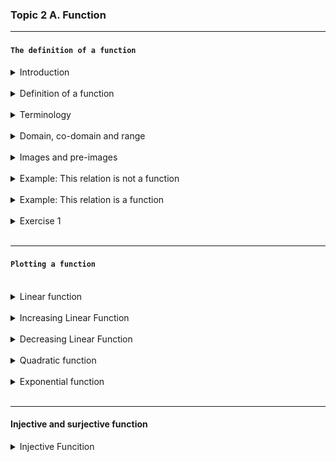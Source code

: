 ### Topic 2 A. Function

---

#### `The definition of a function`

<details>
  <summary>Introduction</summary>
  
A function is a relation that assigns exactly one output to each input from a given set.

The concept of a funciton is a central to computer programming.

Most of what a programmer writes consists of "functions" that do parts of the work of the program.

</details>

<br/>

<details>
  <summary>Definition of a function</summary>

📘 Definition of a Function (Mathematics)

A function is a rule or relationship that assigns exactly one output to each input from a set.

🧮 Formal Definition:

Let 𝐴 and B be two sets.

A function f from A to B is a relation that associates every element
𝑥 ∈ 𝐴 with exactly one element y ∈ B.
We write:

𝑓: 𝐴 → 𝐵 such that f(x) = y

- A = domain (set of all valid inputs)
- B = codomain (set where outputs live)
- f(x) = the output of function

</details>

<br/>

<details>
  <summary>Terminology</summary>
  
Given a function: `f: A -> B`

`x ∈ A -> f(x) = y ∈ B`

A is the set of inputs and is called the domain of f. We write $D_f$ = A .
B is the set containing the outputs and is called the co-domain of f. We
write co-$D_f$ = B.

The set of outputs is called the range of f and it is written as $R_f$.

y is called the image of x, whereas x is called the pre-image of y.
We write `f(x) = y`

</details>

<br/>

<details>
  <summary>Domain, co-domain and range</summary>

  <br/>
  
<img src="./domain, co-domain.png" width="400px"/>

<br/>

Domain: $D_f$ = A = {on, sea, land, sky}

Co-domain: Co-$D_f$ = B = {1,2,3,4,5,6}

Range: $R_f$ = {2,3,4}

</details>

<br/>

<details>
  <summary>Images and pre-images</summary>

  <br/>
  
🔹 Image:
- The image of an input  x ∈ A is the output f(x) ∈ B.
- It answers: "What value does this input map to?"

✅ Example:

If f(x) = $x^2$, then:

- The image of 3 is f(3 )= 9
- The image of -3 is also 9

🔸 Pre-image:

- The pre-image of y ∈ B is any input(s) x ∈ A such that f(x) = y.
- It answers: "Which input(s) gave this output?"

✅ Example:

If f(x) = $x^2$, then:

- The pre-image of 9 is both = 3 and x = -3
- The pre-image of 4 is x = 2 and x = -

</details>

<br/>

<details>
  <summary>Example: This relation is not a function</summary>

  <br/>
  
<img src="./example_1.png" width="500px"/>

</details>

<br/>

<details>
  <summary>Example: This relation is a function</summary>

  <br/>
  
<img src="./example_2.png" width="500px"/>

</details>

<br/>

<details>
  <summary>Exercise 1</summary>

  <br/>
  
Given the following function: f:  Z -> Z with f(x) = |x|

🔍 Step-by-step explanation:

1. Notation:

- f is a function.
- Z is the set of all integers:

        Z = {...,−3,−2,−1,0,1,2,3,...}

- So f : Z → Z means:

  - The domain is Z (you can plug in any integer)
  - The co-domain is also Z (outputs are expected to be integers)

  2. Function rule:

  f(x)=∣x∣

This is the absolute value function, which means:

- If x ≥ 0, then f(x) = x
- If x < 0, then f(x) = −x

So for example:

- f(3) = ∣3∣ = 3
- f(−3) = ∣−3∣ = 3
- f(0) = ∣0∣ = 0

`Summary`

- Domain: Z
- Co-domain: Z
- Range (actual output): Z = {0,1,2,3,4...}

</details>

<br/>

---

#### `Plotting a function`

<br/>

<details>
  <summary>Linear function</summary>
  
  f(x) = mx + b

- A `linear function `is a function whose graph is a straight line
- m: Slope (rate of change)
- b: Y-intercept (ehere the line crosses the y-axis)

Example: f(x) = 2x + 1

This is a straight line with:

- Slope (m) = 2

- Y-intercept (b) = 1

<img src="./linear function.png" width="300px" style = "border-radius: 10px"/>

</details>

<br/>

<details>
  <summary>Increasing Linear Function</summary>
  
An `increasing linear function` is a function whose `slope` is `positive`, meaning the graph goes `up` as you move from left to right

🧮 General Form: f(x) = mx + b where m > 0

- m: Slope (positive for increasing)

- b: Y-intercept

✅ Example:

f(x) = 3x + 2

<div style="display: flex; align-items: flex-start; gap: 30px;">

<div>

#### Function table

|  x  | f(x) |
| :-: | :--: |
| -2  |  -4  |
|  0  |  2   |
|  2  |  8   |

</div>

<div>

<img src="./increasing linear function.png" width="220px" style="border-radius: 10px;" />

</div>

</div>

</details>

<br/>

<details>
  <summary>Decreasing Linear Function</summary>

A `descreasing linear function` is a function whose graph slopes `downwards` from left to right.
This happens when the `slope` m is `negative`.

🧮 General Form: f(x) = mx + b where m < 0

- m: the slope (negative for decreasing)
- b: the y-intercept

✅ Example:

f(x) = -3x + 2

📉 Key Properties:

- Slope (m): −3 → negative, so this is a decreasing linear function
- Y-intercept (b): 2 → the graph crosses the y-axis at(0,2)

<img src="./decreasing linear function.png" width="250px" style = "border-radius: 10px"/>

</details>

<br/>

<details>
  <summary>Quadratic function</summary>

  <br/>

🔺 What is a Quadratic Function?

A `quadratic function` is a polynomial of degree 2, and its graph is a parabola (a U-shaped curve).

🔺 What is a Polynomial?

A Polynomial is a mathematica expression consisting of variables, coefficien, integer expression.

<img src="./polynomial.png" width="170px" style = "border-radius: 10px"/>

<br/>

🧮 General Form:

f(x) = $ax^2$ + bx + c

Where:

- a,b and c are real constants
- a ≠ 0

✅ Example:

f(x) = $x^2$ + 1

<div style="display: flex; align-items: flex-start; gap: 30px;">

<div>

#### Function table

|  x  | f(x) |
| :-: | :--: |
| -3  |  10  |
| -2  |  5   |
| -1  |  2   |
|  0  |  1   |
|  1  |  2   |
|  2  |  5   |
|  3  |  10  |

</div>

<div>

<img src="./quadratic function.png" width="250px" style="border-radius: 10px;"/>

</div>

</div>

</details>

<br/>

<details>
  <summary>Exponential function</summary>

  <br/>

📈 What is an Exponential Function?

An exponential function is a function where the variable is in the exponent, typically used to model growth or decay.

🧮 General Form:

f(x) = $a*b^2$

Where:

- a = initial value (when
- b = base (rate of growth or decay)
  - If b > 1: exponential growth
  - If 0 < b < 1: exponential decay
- x = exponent (independent variable)

✅ Example:

f(x) = $2^x$

🔍 Key Characteristics:

- Base b = 2 → This is exponential growth
- Initial value f(0) = 1
- Domain: R (all real numbers)
- Range: (0,∞)
- Asymptote: Horizontal line at y = 0
- Always positive: f(x) > 0

<div style="display: flex; align-items: flex-start; gap: 30px;">

<div>

#### Function table

| $x$ | $f(x) = 2^x$ |
| :-: | :----------: |
| -2  |     0.25     |
| -1  |     0.5      |
|  0  |      1       |
|  1  |      2       |
|  2  |      4       |
|  3  |      8       |

</div>

<div>

<img src="./Exponential function.png" width="250px" style="border-radius: 10px;"/>

</div>

</div>
</details>

<br/>

---

#### Injective and surjective function


<details>
  <summary>Injective Funcition</summary>
  
A function f: A -> B is injective if every element in the domain maps to a unique element in the domain

- In other words:  f($x_1$) = f($x_2$) => $x_1$ = $x_2$
- No two different inputs give the same output

 
</details>
